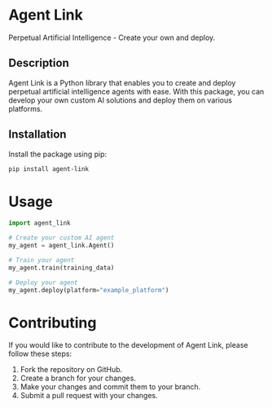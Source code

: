 # Agent Link

Perpetual Artificial Intelligence - Create your own and deploy.

## Description

Agent Link is a Python library that enables you to create and deploy perpetual artificial intelligence agents with ease. With this package, you can develop your own custom AI solutions and deploy them on various platforms.

## Installation

Install the package using pip:

```bash
pip install agent-link
```
# Usage

```python
import agent_link

# Create your custom AI agent
my_agent = agent_link.Agent()

# Train your agent
my_agent.train(training_data)

# Deploy your agent
my_agent.deploy(platform="example_platform")
```

# Contributing
If you would like to contribute to the development of Agent Link, please follow these steps:

1. Fork the repository on GitHub.
2. Create a branch for your changes.
3. Make your changes and commit them to your branch.
4. Submit a pull request with your changes.